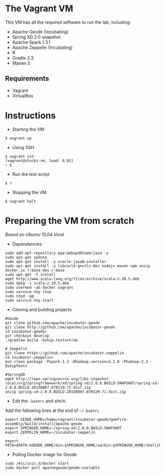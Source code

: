 # The Vagrant VM

This VM has all the required software to run the lab, including:

* Apache Geode (Incubating)
* Spring XD 2.0 snapshot
* Apache Spark 1.3.1
* Apache Zeppelin (Incubating)
* R
* Gradle 2.3
* Maven 3

## Requirements

* Vagrant
* VirtualBox

# Instructions

* Starting the VM
```
$ vagrant up
```

* Using SSH
```
$ vagrant ssh
[vagrant@stocks-vm, load: 0.01]
~ $
```
* Run the test script

```
$ ?
```
* Stopping the VM

```
$ vagrant halt
```

# Preparing the VM from scratch

*Based on Ubuntu 15.04 Vivid*

* Dependencies

```
sudo add-apt-repository ppa:webupd8team/java -y
sudo apt-get update
sudo apt-get install -y oracle-java8-installer
sudo apt-get install -y libcurl4-gnutls-dev nodejs maven npm unzip docker.io r-base-dev r-base
sudo apt-get -f install
wget http://www.scala-lang.org/files/archive/scala-2.10.5.deb
sudo dpkg -i scala-2.10.5.deb
sudo usermod -aG docker vagrant
sudo service ntp stop
sudo ntpd -gq
sudo service ntp start
```
* Cloning and building projects

```
#Geode
git clone github.com/apache/incubator-geode
git clone http://github.com/apache/incubator-geode
cd incubator-geode/
git checkout develop
./gradlew build -Dskip.tests=true
```

```
# Zeppelin
git clone https://github.com/apache/incubator-zeppelin
cd incubator-zeppelin/
mvn clean package -Pspark-1.3 -Dhadoop.version=2.2.0 -Phadoop-2.2 -DskipTests
```

```
#SpringXD
wget http://repo.springsource.org/libs-snapshot-local/org/springframework/xd/spring-xd/2.0.0.BUILD-SNAPSHOT/spring-xd-2.0.0.BUILD-20150807.070129-71-dist.zip
unzip spring-xd-2.0.0.BUILD-20150807.070129-71-dist.zip
```

* Edit the `.bashrc` and `$PATH`

Add the following lines at the end of `~/.bashrc`

```
export GEODE_HOME=/home/vagrant/incubator-geode/gemfire-assembly/build/install/apache-geode
export SPRINGXD_HOME=~/spring-xd-2.0.0.BUILD-SNAPSHOT
export ZEPPELIN_HOME=~/incubator-zeppelin

export PATH=$PATH:$GEODE_HOME/bin:$SPRINGXD_HOME/xd/bin:$SPRINGXD_HOME/shell/bin:$ZEPPELIN_HOME/bin
```

* Pulling Docker image for Geode

```
sudo /etc/init.d/docker start
sudo docker pull apachegeode/geode:unstable
```

